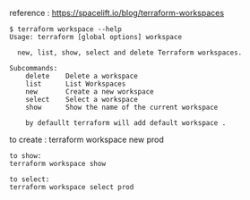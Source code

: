 reference : https://spacelift.io/blog/terraform-workspaces
```hcl
$ terraform workspace --help
Usage: terraform [global options] workspace

  new, list, show, select and delete Terraform workspaces.

Subcommands:
    delete    Delete a workspace
    list      List Workspaces
    new       Create a new workspace
    select    Select a workspace
    show      Show the name of the current workspace

    by defaullt terraform will add default workspace .

```
 to create :
    terraform workspace new prod

    to show:
    terraform workspace show

    to select:
    terraform workspace select prod
